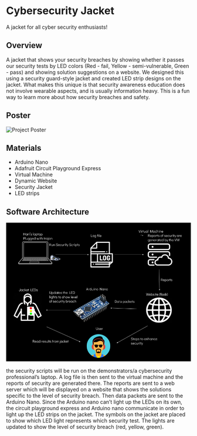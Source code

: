 # Cybersecurity Jacket
A jacket for all cyber security enthusiasts!

## Overview
A jacket that shows your security breaches by showing whether it passes our security tests by LED colors (Red - fail, Yellow - semi-vulnerable, Green - pass) and showing solution suggestions on a website. We designed this using a security guard-style jacket and created LED strip designs on the jacket. What makes this unique is that security awareness education does not involve wearable aspects, and is usually information heavy. This is a fun way to learn more about how security breaches and safety.

## Poster

![Project Poster](project_poster.png)


## Materials
- Arduino Nano
- Adafruit Circuit Playground Express
- Virtual Machine
- Dynamic Website
- Security Jacket
- LED strips

## Software Architecture

![Data Diagram](project_diagram.png)

the security scripts will be run on the demonstrators/a cybersecurity professional’s laptop. A log file is then sent to the virtual machine and the reports of security are generated there. The reports are sent to a web server which will be displayed on a website that shows the solutions specific to the level of security breach. Then data packets are sent to the Arduino Nano. Since the Arduino nano can’t light up the LEDs on its own, the circuit playground express and Arduino nano communicate in order to light up the LED strips on the jacket. The symbols on the jacket are placed to show which LED light represents which security test. The lights are updated to show the level of security breach (red, yellow, green).


